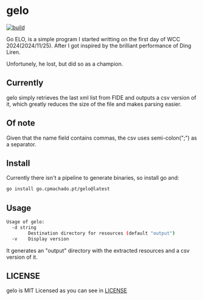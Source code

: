 # gelo

[![build](https://github.com/cpmachado/gelo/actions/workflows/go.yml/badge.svg)](https://github.com/cpmachado/gelo/actions/workflows/go.yml)

Go ELO, is a simple program I started writting on the first day of WCC
2024(2024/11/25). After I got inspired by the brilliant performance of Ding
Liren.

Unfortunely, he lost, but did so as a champion.

## Currently
gelo simply retrieves the last xml list from FIDE and outputs a csv version of
it, which greatly reduces the size of the file and makes parsing easier.

## Of note
Given that the name field contains commas, the csv uses semi-colon(";") as a
separator.

## Install

Currently there isn't a pipeline to generate binaries, so install go and:

```sh
go install go.cpmachado.pt/gelo@latest
```

## Usage
```sh
Usage of gelo:
  -d string
        Destination directory for resources (default "output")
  -v    Display version
```

It generates an "output" directory with the extracted resources and a csv
version of it.

## LICENSE

gelo is MIT Licensed as you can see in [LICENSE](LICENSE)
